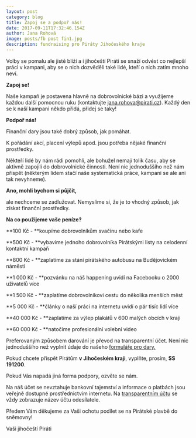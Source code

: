 ```yaml
---
layout: post
category: blog
title: Zapoj se a podpoř nás!
date: 2017-09-11T17:32:46.154Z
author: Jana Rohová
image: posts/fb post fin1.jpg
description: fundraising pro Piráty Jihočeského kraje
---
```

Volby se pomalu ale jistě blíží a i jihočeští Piráti se snaží odvést co nejlepší práci v kampani, aby se o nich dozvěděli také lidé, kteří o nich zatím mnoho neví.

**Zapoj se!**

Naše kampaň je postavena hlavně na dobrovolnické bázi a využijeme každou další pomocnou ruku (kontaktujte [jana.rohova@pirati.cz](mailto:jana.rohova@pirati.cz)). Každý den se k naší kampani někdo přidá, přidej se taky!

**Podpoř nás!**

Finanční dary jsou také dobrý způsob, jak pomáhat.

K pořádání akcí, placení výlepů apod. jsou potřeba nějaké finanční prostředky.

Někteří lidé by nám rádi pomohli, ale bohužel nemají tolik času, aby se aktivně zapojili do dobrovolnické činnosti. Není nic jednoduššího než nám přispět (některým lidem stačí naše systematická práce, kampani se ale ani tak nevyhneme).

**Ano, mohli bychom si půjčit,**

ale nechceme se zadlužovat. Nemyslíme si, že je to vhodný způsob, jak získat finanční prostředky.

**Na co použijeme vaše peníze?**

\*\*100 Kč - \*\*koupíme dobrovolníkům svačinu nebo kafe

\*\*500 Kč - \*\*vybavíme jednoho dobrovolníka Pirátskými listy na celodenní kontaktní kampaň

\*\*800 Kč - \*\*zaplatíme za stání pirátského autobusu na Budějovickém náměstí

\*\*1 000 Kč - \*\*pozvánku na náš happening uvidí na Facebooku o 2000 uživatelů více

\*\*1 500 Kč - \*\*zaplatíme dobrovolníkovi cestu do několika menších měst

\*\*5 000 Kč - \*\*články o naší práci na internetu uvidí o pár tisíc lidí více

\*\*40 000 Kč - \*\*zaplatíme za výlep plakátů v 600 malých obcích v kraji

\*\*60 000 Kč - \*\*natočíme profesionální volební video

Preferovaným způsobem darování je převod na transparentní účet. Není nic jednoduššího než vyplnit údaje do našeho [formuláře pro dary.](https://wiki.pirati.cz/fo/dary)

Pokud chcete přispět Pirátům **v Jihočeském kraji**, vyplňte, prosím, **SS 191200**.

Pokud Vás napadá jiná forma podpory, ozvěte se nám.

Na náš účet se nevztahuje bankovní tajemství a informace o platbách jsou veřejně dostupné prostřednictvím internetu. Na [transparentním účtu](https://www.fio.cz/ib2/transparent?a=2100048174) se vždy zobrazuje název účtu odesílatele.

Předem Vám děkujeme za Vaši ochotu podílet se na Pirátské plavbě do sněmovny!

Vaši jihočeští Piráti
